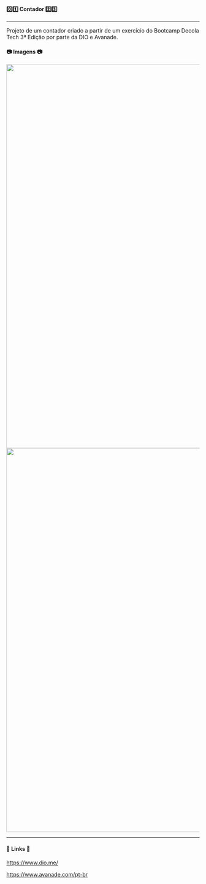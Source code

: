 #### :zero::one:  Contador :two::three:

----- 

<p> Projeto de um contador criado a partir de um exercício do Bootcamp Decola Tech 3ª Edição por parte da DIO e Avanade.
    
</p>


#### 📷 Imagens 📷

<div align-"center">
<img src="https://user-images.githubusercontent.com/104093116/173004697-09a3eb44-1afc-42ee-80b0-86d3672e2ba4.png" width="1000px"/>
</div>  

<div align-"center">
<img src="https://user-images.githubusercontent.com/104093116/173004698-8c0b051a-ca42-4129-901d-86e024c45f39.png" width="1000px"/>

-----

#### 🔗 Links 🔗

https://www.dio.me/

https://www.avanade.com/pt-br

